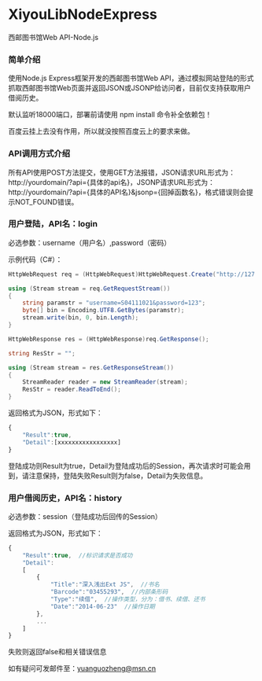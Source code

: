 XiyouLibNodeExpress
===================

西邮图书馆Web API-Node.js

### 简单介绍
使用Node.js Express框架开发的西邮图书馆Web API，通过模拟网站登陆的形式抓取西邮图书馆Web页面并返回JSON或JSONP给访问者，目前仅支持获取用户借阅历史。

默认监听18000端口，部署前请使用 npm install 命令补全依赖包！

百度云挂上去没有作用，所以就没按照百度云上的要求来做。

### API调用方式介绍

所有API使用POST方法提交，使用GET方法报错，JSON请求URL形式为：http://yourdomain/?api={具体的api名}，JSONP请求URL形式为：http://yourdomain/?api={具体的API名}&jsonp={回掉函数名}，格式错误则会提示NOT_FOUND错误。

### 用户登陆，API名：login

必选参数：username（用户名）,password（密码）

示例代码（C#）：

```csharp
HttpWebRequest req = (HttpWebRequest)HttpWebRequest.Create("http://127.0.0.1/?api=login");

using (Stream stream = req.GetRequestStream())
{
    string paramstr = "username=S04111021&password=123";
    byte[] bin = Encoding.UTF8.GetBytes(paramstr);
    stream.write(bin, 0, bin.Length);
}

HttpWebResponse res = (HttpWebResponse)req.GetResponse();

string ResStr = "";

using (Stream stream = res.GetResponseStream())
{
    StreamReader reader = new StreamReader(stream);
    ResStr = reader.ReadToEnd();
}
```
返回格式为JSON，形式如下：

``` js
{
    "Result":true,
    "Detail":[xxxxxxxxxxxxxxxxx]
}
```

登陆成功则Result为true，Detail为登陆成功后的Session，再次请求时可能会用到，请注意保持，登陆失败Result则为false，Detail为失败信息。

### 用户借阅历史，API名：history

必选参数：session（登陆成功后回传的Session）

返回格式为JSON，形式如下：

``` js
{
	"Result":true,  //标识请求是否成功
	"Detail":
	[
		{
			"Title":"深入浅出Ext JS",  //书名
			"Barcode":"03455293",  //内部条形码
			"Type":"续借",  //操作类型，分为：借书、续借、还书
			"Date":"2014-06-23"  //操作日期
		},
		...
	]
}
```

失败则返回false和相关错误信息

如有疑问可发邮件至：yuanguozheng@msn.cn
